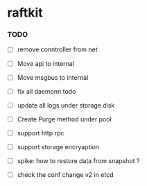 # raftkit


### TODO 
- [ ] remove conntroller from net 
- [ ] Move api to internal 
- [ ] Move msgbus to internal 
- [ ] fix all daemonn todo 
- [ ] update all logs under storage disk 
- [ ] Create Purge method under pool 
- [ ] support http rpc 
- [ ] support storage encryaption 
- [ ] spike: how to restore data from snapshot ? 
- [ ] check the conf change v2 in etcd 


